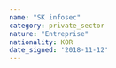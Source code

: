 ```yaml
---
name: "SK infosec"
category: private_sector
nature: "Entreprise"
nationality: KOR
date_signed: '2018-11-12'
---
```

    